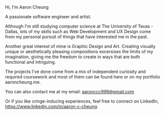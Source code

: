 Hi, I'm Aaron Cheung

A passionate software engineer and artist.

Although I'm still studying computer science at The University of Texas - Dallas, lots of my skills such as Web Development and UX Design come from my personal pursuit of things that have interested me in the past.

Another great interest of mine is Graphic Design and Art. Creating visually unique or aesthetically pleasing compositions excersises the limits of my imagination, giving me the freedom to create in ways that are both functional and intriguing.

The projects I've done come from a mix of independent curiosity and required coursework and most of them can be found here or on my portfolio aaroncheung.me.

You can also contact me at my email: aaronccc999@gmail.com

Or if you like cringe-inducing experiences, feel free to connect on LinkedIn, https://www.linkedin.com/in/aaron-c-cheung.
